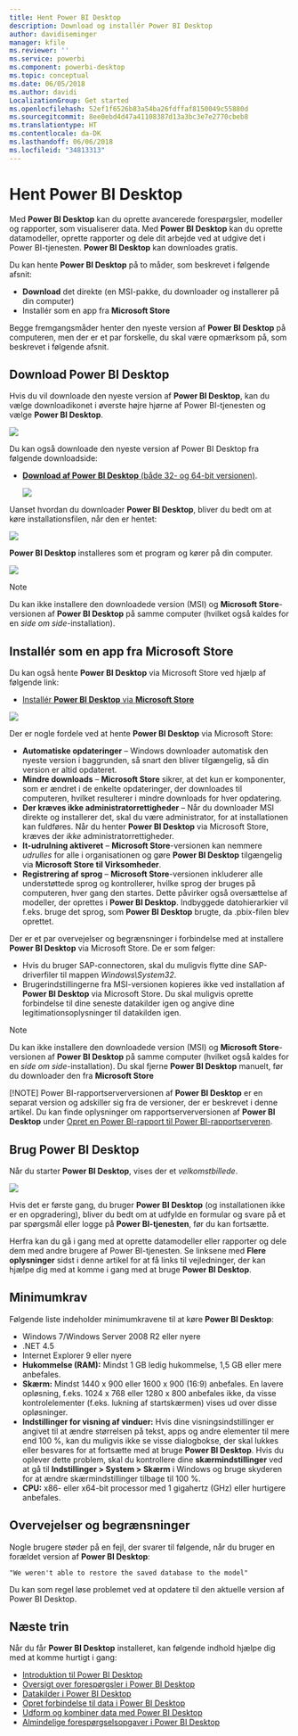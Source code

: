 ```yaml
---
title: Hent Power BI Desktop
description: Download og installér Power BI Desktop
author: davidiseminger
manager: kfile
ms.reviewer: ''
ms.service: powerbi
ms.component: powerbi-desktop
ms.topic: conceptual
ms.date: 06/05/2018
ms.author: davidi
LocalizationGroup: Get started
ms.openlocfilehash: 52ef1f6526b83a54ba26fdffaf8150049c55880d
ms.sourcegitcommit: 8ee0ebd4d47a41108387d13a3bc3e7e2770cbeb8
ms.translationtype: HT
ms.contentlocale: da-DK
ms.lasthandoff: 06/06/2018
ms.locfileid: "34813313"
---
```

# <a name="get-power-bi-desktop"></a>Hent Power BI Desktop
Med **Power BI Desktop** kan du oprette avancerede forespørgsler, modeller og rapporter, som visualiserer data. Med **Power BI Desktop** kan du oprette datamodeller, oprette rapporter og dele dit arbejde ved at udgive det i Power BI-tjenesten.  **Power BI Desktop** kan downloades gratis.

Du kan hente **Power BI Desktop** på to måder, som beskrevet i følgende afsnit:

* **Download** det direkte (en MSI-pakke, du downloader og installerer på din computer)
* Installér som en app fra **Microsoft Store**

Begge fremgangsmåder henter den nyeste version af **Power BI Desktop** på computeren, men der er et par forskelle, du skal være opmærksom på, som beskrevet i følgende afsnit.

## <a name="download-power-bi-desktop"></a>Download Power BI Desktop
Hvis du vil downloade den nyeste version af **Power BI Desktop**, kan du vælge downloadikonet i øverste højre hjørne af Power BI-tjenesten og vælge **Power BI Desktop**.

![](media/desktop-get-the-desktop/getpbid_downloads.png)

Du kan også downloade den nyeste version af Power BI Desktop fra følgende downloadside:

* [**Download af Power BI Desktop**  (både 32- og 64-bit versionen)](https://powerbi.microsoft.com/desktop).
  
  [![](media/service-admin-power-bi-security/PBI_Security_01.png)](https://powerbi.microsoft.com/desktop)

Uanset hvordan du downloader **Power BI Desktop**, bliver du bedt om at køre installationsfilen, når den er hentet:

![](media/desktop-get-the-desktop/getpbid_3.png)

**Power BI Desktop** installeres som et program og kører på din computer.

![](media/desktop-get-the-desktop/designer_gsg_install.png)

> [!NOTE]
> Du kan ikke installere den downloadede version (MSI) og **Microsoft Store**-versionen af **Power BI Desktop** på samme computer (hvilket også kaldes for en *side om side*-installation).
> 
> 

## <a name="install-as-an-app-from-the-microsoft-store"></a>Installér som en app fra Microsoft Store
Du kan også hente **Power BI Desktop** via Microsoft Store ved hjælp af følgende link:

* [Installér **Power BI Desktop** via **Microsoft Store**](http://aka.ms/pbidesktopstore)

![](media/desktop-get-the-desktop/getpbid_04.png)

Der er nogle fordele ved at hente **Power BI Desktop** via Microsoft Store:

* **Automatiske opdateringer** – Windows downloader automatisk den nyeste version i baggrunden, så snart den bliver tilgængelig, så din version er altid opdateret.
* **Mindre downloads** – **Microsoft Store** sikrer, at det kun er komponenter, som er ændret i de enkelte opdateringer, der downloades til computeren, hvilket resulterer i mindre downloads for hver opdatering.
* **Der kræves ikke administratorrettigheder** – Når du downloader MSI direkte og installerer det, skal du være administrator, for at installationen kan fuldføres. Når du henter **Power BI Desktop** via Microsoft Store, kræves der *ikke* administratorrettigheder.
* **It-udrulning aktiveret** – **Microsoft Store**-versionen kan nemmere *udrulles* for alle i organisationen og gøre **Power BI Desktop** tilgængelig via **Microsoft Store til Virksomheder**.
* **Registrering af sprog** – **Microsoft Store**-versionen inkluderer alle understøttede sprog og kontrollerer, hvilke sprog der bruges på computeren, hver gang den startes. Dette påvirker også oversættelse af modeller, der oprettes i **Power BI Desktop**. Indbyggede datohierarkier vil f.eks. bruge det sprog, som **Power BI Desktop** brugte, da .pbix-filen blev oprettet.

Der er et par overvejelser og begrænsninger i forbindelse med at installere **Power BI Desktop** via Microsoft Store. De er som følger:

* Hvis du bruger SAP-connectoren, skal du muligvis flytte dine SAP-driverfiler til mappen *Windows\System32*.
* Brugerindstillingerne fra MSI-versionen kopieres ikke ved installation af **Power BI Desktop** via Microsoft Store. Du skal muligvis oprette forbindelse til dine seneste datakilder igen og angive dine legitimationsoplysninger til datakilden igen. 

> [!NOTE]
> Du kan ikke installere den downloadede version (MSI) og **Microsoft Store**-versionen af **Power BI Desktop** på samme computer (hvilket også kaldes for en *side om side*-installation). Du skal fjerne **Power BI Desktop** manuelt, før du downloader den fra **Microsoft Store**
> 
> [!NOTE]
> Power BI-rapportserverversionen af **Power BI Desktop** er en separat version og adskiller sig fra de versioner, der er beskrevet i denne artikel. Du kan finde oplysninger om rapportserverversionen af **Power BI Desktop** under [Opret en Power BI-rapport til Power BI-rapportserveren](report-server/quickstart-create-powerbi-report.md).
> 
> 

## <a name="using-power-bi-desktop"></a>Brug Power BI Desktop
Når du starter **Power BI Desktop**, vises der et *velkomstbillede*.

![](media/desktop-get-the-desktop/getpbid_05.png)

Hvis det er første gang, du bruger **Power BI Desktop** (og installationen ikke er en opgradering), bliver du bedt om at udfylde en formular og svare på et par spørgsmål eller logge på **Power BI-tjenesten**, før du kan fortsætte.

Herfra kan du gå i gang med at oprette datamodeller eller rapporter og dele dem med andre brugere af Power BI-tjenesten. Se linksene med **Flere oplysninger** sidst i denne artikel for at få links til vejledninger, der kan hjælpe dig med at komme i gang med at bruge **Power BI Desktop**.

## <a name="minimum-requirements"></a>Minimumkrav
Følgende liste indeholder minimumkravene til at køre **Power BI Desktop**:

* Windows 7/Windows Server 2008 R2 eller nyere
* .NET 4.5
* Internet Explorer 9 eller nyere
* **Hukommelse (RAM):** Mindst 1 GB ledig hukommelse, 1,5 GB eller mere anbefales.
* **Skærm:** Mindst 1440 x 900 eller 1600 x 900 (16:9) anbefales. En lavere opløsning, f.eks. 1024 x 768 eller 1280 x 800 anbefales ikke, da visse kontrolelementer (f.eks. lukning af startskærmen) vises ud over disse opløsninger.
* **Indstillinger for visning af vinduer:** Hvis dine visningsindstillinger er angivet til at ændre størrelsen på tekst, apps og andre elementer til mere end 100 %, kan du muligvis ikke se visse dialogbokse, der skal lukkes eller besvares for at fortsætte med at bruge **Power BI Desktop**. Hvis du oplever dette problem, skal du kontrollere dine **skærmindstillinger** ved at gå til **Indstillinger > System > Skærm** i Windows og bruge skyderen for at ændre skærmindstillinger tilbage til 100 %.
* **CPU:** x86- eller x64-bit processor med 1 gigahertz (GHz) eller hurtigere anbefales.

## <a name="considerations-and-limitations"></a>Overvejelser og begrænsninger

Nogle brugere støder på en fejl, der svarer til følgende, når du bruger en forældet version af **Power BI Desktop**: 

    "We weren't able to restore the saved database to the model" 

Du kan som regel løse problemet ved at opdatere til den aktuelle version af Power BI Desktop.

## <a name="next-steps"></a>Næste trin
Når du får **Power BI Desktop** installeret, kan følgende indhold hjælpe dig med at komme hurtigt i gang:

* [Introduktion til Power BI Desktop](desktop-getting-started.md)
* [Oversigt over forespørgsler i Power BI Desktop](desktop-query-overview.md)
* [Datakilder i Power BI Desktop](desktop-data-sources.md)
* [Opret forbindelse til data i Power BI Desktop](desktop-connect-to-data.md)
* [Udform og kombiner data med Power BI Desktop](desktop-shape-and-combine-data.md)
* [Almindelige forespørgselsopgaver i Power BI Desktop](desktop-common-query-tasks.md)   

